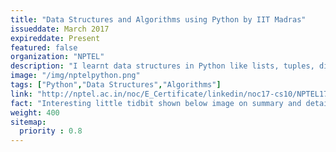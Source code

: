 ```yaml
---
title: "Data Structures and Algorithms using Python by IIT Madras"
issueddate: March 2017
expireddate: Present
featured: false
organization: "NPTEL"
description: "I learnt data structures in Python like lists, tuples, dictionaries, default dictionaries as well learnt how to write OOPs based code in Python."
image: "/img/nptelpython.png"
tags: ["Python","Data Structures","Algorithms"]
link: "http://nptel.ac.in/noc/E_Certificate/linkedin/noc17-cs10/NPTEL17CS1026120047FN.jpg"
fact: "Interesting little tidbit shown below image on summary and detail page"
weight: 400
sitemap:
  priority : 0.8
---
```

